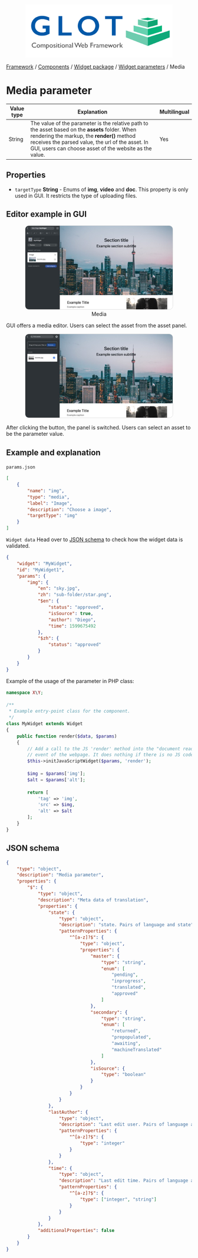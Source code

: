 <p align="center">
  <img src="../../assets/glot_logo_new.svg" width="400px" alt="glot: compositional web framework">
</p>

[Framework](../framework.md) / [Components](../components.md) / [Widget package](widget-packages.md) / [Widget parameters](widget-parameters.md) / Media

# Media parameter

| Value type | Explanation                                                                                                                                                                                                                                                  | Multilingual |
| ---------- | ------------------------------------------------------------------------------------------------------------------------------------------------------------------------------------------------------------------------------------------------------------ | ------------ |
| String     | The value of the parameter is the relative path to the asset based on the **assets** folder. When rendering the markup, the **render()** method receives the parsed value, the url of the asset. In GUI, users can choose asset of the website as the value. | Yes          |

## Properties

-   `targetType` **String** - Enums of **img**, **video** and **doc**. This property is only used in GUI. It restricts the type of uploading files.

## Editor example in GUI

<p align="center">
  <img src="../../assets/components/widget-parameters-media.jpg" width="400px" alt="Media parameter", style="border-radius:10px; border: 1px solid #ddd;">
<span style="display:block;">Media</span>
</p>

GUI offers a media editor. Users can select the asset from the asset panel.

<p align="center">
  <img src="../../assets/components/widget-parameters-media2.jpg" width="400px" alt="Media widget parameter", style="border-radius:10px; border: 1px solid #ddd;">
</p>

After clicking the button, the panel is switched. Users can select an asset to be the parameter value.

## Example and explanation

`params.json`

```json
[
    {
        "name": "img",
        "type": "media",
        "label": "Image",
        "description": "Choose a image",
        "targetType": "img"
    }
]
```

`Widget data` Head over to [JSON schema](#json-schema) to check how the widget data is validated.

```json
{
    "widget": "MyWidget",
    "id": "MyWidget1",
    "params": {
        "img": {
            "en": "sky.jpg",
            "zh": "sub-folder/star.png",
            "$en": {
                "status": "approved",
                "isSource": true,
                "author": "Diego",
                "time": 1599675492
            },
            "$zh": {
                "status": "approved"
            }
        }
    }
}
```

Example of the usage of the parameter in PHP class:

```php
namespace X\Y;

/**
 * Example entry-point class for the component.
 */
class MyWidget extends Widget
{
    public function render($data, $params)
    {
        // Add a call to the JS 'render' method into the "document ready"
        // event of the webpage. It does nothing if there is no JS code.
        $this->initJavaScriptWidget($params, 'render');

        $img = $params['img'];
        $alt = $params['alt'];

        return [
            'tag' => 'img',
            'src' => $img,
            'alt' => $alt
        ];
    }
}

```

## JSON schema

```json
{
    "type": "object",
    "description": "Media parameter",
    "properties": {
        "$": {
            "type": "object",
            "description": "Meta data of translation",
            "properties": {
                "state": {
                    "type": "object",
                    "description": "state. Pairs of language and state",
                    "patternProperties": {
                        "^[a-z]?$": {
                            "type": "object",
                            "properties": {
                                "master": {
                                    "type": "string",
                                    "enum": [
                                        "pending",
                                        "inprogress",
                                        "translated",
                                        "approved"
                                    ]
                                },
                                "secondary": {
                                    "type": "string",
                                    "enum": [
                                        "returned",
                                        "prepopulated",
                                        "awaiting",
                                        "machineTranslated"
                                    ]
                                },
                                "isSource": {
                                    "type": "boolean"
                                }
                            }
                        }
                    }
                },
                "lastAuthor": {
                    "type": "object",
                    "description": "Last edit user. Pairs of language and user id.",
                    "patternProperties": {
                        "^[a-z]?$": {
                            "type": "integer"
                        }
                    }
                },
                "time": {
                    "type": "object",
                    "description": "Last edit time. Pairs of language and value.",
                    "patternProperties": {
                        "^[a-z]?$": {
                            "type": ["integer", "string"]
                        }
                    }
                }
            },
            "additionalProperties": false
        }
    }
}
```
